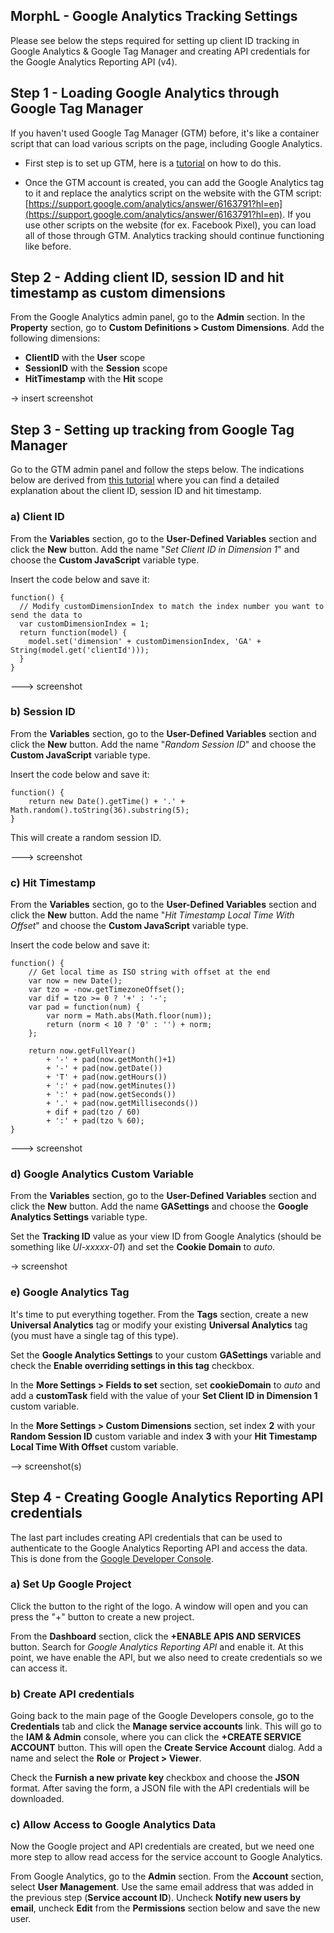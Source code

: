 ## MorphL - Google Analytics Tracking Settings

Please see below the steps required for setting up client ID tracking in Google Analytics & Google Tag Manager and creating API credentials for the Google Analytics Reporting API (v4).

## Step 1 - Loading Google Analytics through Google Tag Manager

If you haven't used Google Tag Manager (GTM) before, it's like a container script that can load various scripts on the page, including Google Analytics.

- First step is to set up GTM, here is a [tutorial](https://support.google.com/tagmanager/answer/6103696?hl=en) on how to do this.

- Once the GTM account is created, you can add the Google Analytics tag to it and replace the analytics script on the website with the GTM script: [https://support.google.com/analytics/answer/6163791?hl=en](https://support.google.com/analytics/answer/6163791?hl=en). If you use other scripts on the website (for ex. Facebook Pixel), you can load all of those through GTM. Analytics tracking should continue functioning like before.

## Step 2 - Adding client ID, session ID and hit timestamp as custom dimensions

From the Google Analytics admin panel, go to the **Admin** section. In the **Property** section, go to **Custom Definitions > Custom Dimensions**. Add the following dimensions:

- **ClientID** with the **User** scope
- **SessionID** with the **Session** scope
- **HitTimestamp** with the **Hit** scope

-> insert screenshot

## Step 3 - Setting up tracking from Google Tag Manager

Go to the GTM admin panel and follow the steps below. The indications below are derived from [this tutorial](https://www.simoahava.com/analytics/improve-data-collection-with-four-custom-dimensions/#3-session-id) where you can find a detailed explanation about the client ID, session ID and hit timestamp.

### a) Client ID

From the **Variables** section, go to the **User-Defined Variables** section and click the **New** button. Add the name "*Set Client ID in Dimension 1*" and choose the **Custom JavaScript** variable type.

Insert the code below and save it:

```
function() {
  // Modify customDimensionIndex to match the index number you want to send the data to
  var customDimensionIndex = 1;
  return function(model) {
    model.set('dimension' + customDimensionIndex, 'GA' + String(model.get('clientId')));
  }
}
```

---> screenshot

### b) Session ID

From the **Variables** section, go to the **User-Defined Variables** section and click the **New** button. Add the name "*Random Session ID*" and choose the **Custom JavaScript** variable type.

Insert the code below and save it:

```
function() {
    return new Date().getTime() + '.' + Math.random().toString(36).substring(5);
}
```

This will create a random session ID.

---> screenshot

### c) Hit Timestamp

From the **Variables** section, go to the **User-Defined Variables** section and click the **New** button. Add the name "*Hit Timestamp Local Time With Offset*" and choose the **Custom JavaScript** variable type.

Insert the code below and save it:

```
function() {
    // Get local time as ISO string with offset at the end
    var now = new Date();
    var tzo = -now.getTimezoneOffset();
    var dif = tzo >= 0 ? '+' : '-';
    var pad = function(num) {
        var norm = Math.abs(Math.floor(num));
        return (norm < 10 ? '0' : '') + norm;
    };
  
    return now.getFullYear() 
        + '-' + pad(now.getMonth()+1)
        + '-' + pad(now.getDate())
        + 'T' + pad(now.getHours())
        + ':' + pad(now.getMinutes()) 
        + ':' + pad(now.getSeconds())
        + '.' + pad(now.getMilliseconds())
        + dif + pad(tzo / 60) 
        + ':' + pad(tzo % 60);
}
```

---> screenshot

### d) Google Analytics Custom Variable

From the **Variables** section, go to the **User-Defined Variables** section and click the **New** button. Add the name **GASettings** and choose the **Google Analytics Settings** variable type.

Set the **Tracking ID** value as your view ID from Google Analytics (should be something like *UI-xxxxx-01*) and set the **Cookie Domain** to *auto*.

-> screenshot

### e) Google Analytics Tag

It's time to put everything together. From the **Tags** section, create a new **Universal Analytics** tag or modify your existing **Universal Analytics** tag (you must have a single tag of this type).

Set the **Google Analytics Settings** to your custom **GASettings** variable and check the **Enable overriding settings in this tag** checkbox.

In the **More Settings > Fields to set** section, set **cookieDomain** to *auto* and add a **customTask** field with the value of your **Set Client ID in Dimension 1** custom variable.

In the **More Settings > Custom Dimensions** section, set index **2** with your **Random Session ID** custom variable and index **3** with your **Hit Timestamp Local Time With Offset** custom variable.

--> screenshot(s)

## Step 4 - Creating Google Analytics Reporting API credentials

The last part includes creating API credentials that can be used to authenticate to the Google Analytics Reporting API and access the data. This is done from the [Google Developer Console](https://console.developers.google.com). 

### a) Set Up Google Project

Click the button to the right of the logo. A window will open and you can press the "+" button to create a new project.

From the **Dashboard** section, click the **+ENABLE APIS AND SERVICES** button. Search for *Google Analytics Reporting API* and enable it. At this point, we have enable the API, but we also need to create credentials so we can access it.

### b) Create API credentials

Going back to the main page of the Google Developers console, go to the **Credentials** tab and click the **Manage service accounts** link. This will go to the **IAM & Admin** console, where you can click the **+CREATE SERVICE ACCOUNT** button. This will open the **Create Service Account** dialog. Add a name and select the **Role** or **Project > Viewer**.

Check the **Furnish a new private key** checkbox and choose the **JSON** format. After saving the form, a JSON file with the API credentials will be downloaded. 

### c) Allow Access to Google Analytics Data

Now the Google project and API credentials are created, but we need one more step to allow read access for the service account to Google Analytics. 

From Google Analytics, go to the **Admin** section. From the **Account** section, select **User Management**. Use the same email address that was added in the previous step (**Service account ID**). Uncheck **Notify new users by email**, uncheck **Edit** from the **Permissions** section below and save the new user.
